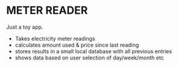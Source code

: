 # METER READER

Just a toy app.

-   Takes electricity meter readings
-   calculates amount used & price since last reading
-   stores results in a small local database with all previous entries
-   shows data based on user selection of day/week/month etc
